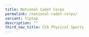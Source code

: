 ```yaml
---
title: National Cadet Corps
permalink: /national-cadet-corps/
variant: tiptap
description: ""
third_nav_title: CCA Physical Sports
---
```

